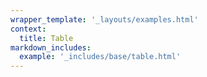 ```yaml
---
wrapper_template: '_layouts/examples.html'
context:
  title: Table
markdown_includes:
  example: '_includes/base/table.html'
---
```


